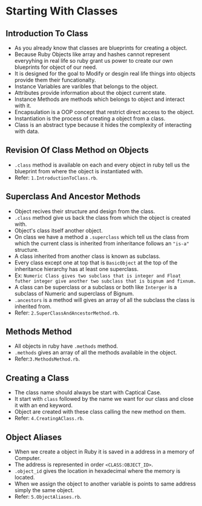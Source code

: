 # Starting With Classes
 ## Introduction To Class
  - As you already know that classes are blueprints for creating a object.
  - Because Ruby Objects like array and hashes cannot represent everyyhing in real life so ruby grant us power to create our own blueprints for object of our need.
  - It is designed for the goal to Modify or desgin real life things into objects provide them their funcationalty.
  - Instance Variables are varibles that belongs to the object.
  - Attributes provide information about the object current state.
  - Instance Methods are methods which belongs to object and interact with it.
  - Encapsulation is a OOP concept that restrict direct access to the object.
  - Instantiation is the process of creating a object from a class.
  - Class is an abstract type because it hides the complexity of interacting with data.

 ## Revision Of Class Method on Objects
  - `.class` method is available on each and every object in ruby tell us the blueprint from where the object is instantiated with.
  - Refer: `1.IntroductionToClass.rb`.

 ## Superclass And Ancestor Methods
  - Object recives their structure and design from the class.
  - `.class` method give us back the class from which the object is created with.
  - Object's class itself another object.
  - On class we have a method a `.superclass` which tell us the class from which the current class is inherited from inheritance follows an `"is-a"` structure.
  - A class inherited from another class is known as subclass.
  - Every class except one at top that is `BasicObject` at the top of the inheritance hierarchy has at least one superclass.
  - Ex: `Numeric Class gives two subclass that is integer and Float futher integer give another two subclass that is bignum and fixnum.`
  - A class can be superclass or a subclass or both like `Interger` is a subclass of Numeric and superclass of Bignum.
  - `.ancestors` is a method will gives an array of all the subclass the class is inherited from.
  - Refer: `2.SuperClassAndAncestorMethod.rb`.

 ## Methods Method
  - All objects in ruby have `.methods` method.
  - `.methods` gives an array of all the methods available in the object.
  - Refer:`3.MethodsMethod.rb`.

 ## Creating a Class
  - The class name should always be start with Captical Case.
  - It start with `class` followed by the name we want for our class and close it with an end keyword.
  - Object are created with these class calling the new method on them.
  - Refer: `4.CreatingAClass.rb`.

 ## Object Aliases
  - When we create a object in Ruby it is saved in a address in a memory of Computer.
  - The address is represented in order `<CLASS:OBJECT_ID>`.
  - `.object_id` gives the location in hexadecimal where the memory is located.
  - When we assign the object to another variable is points to same address simply the same object.
  - Refer: `5.ObjectAliases.rb`.